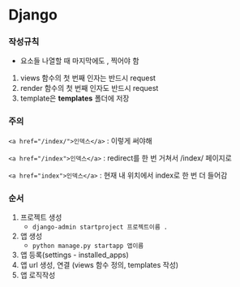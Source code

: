 # Django



### 작성규칙

+ 요소들 나열할 때 마지막에도 , 찍어야 함

1. views 함수의 첫 번째 인자는 반드시 request
2. render 함수의 첫 번째 인자도 반드시 request
3. template은 **templates** 폴더에 저장





### 주의

`<a href="/index/">인덱스</a>` : 이렇게 써야해

`<a href="/index">인덱스</a>` : redirect를 한 번 거쳐서 /index/ 페이지로

`<a href="index">인덱스</a>` : 현재 내 위치에서 index로 한 번 더 들어감



### 순서

1. 프로젝트 생성
   - `django-admin startproject 프로젝트이름 . `
2. 앱 생성
   - `python manage.py startapp 앱이름`
3. 앱 등록(settings - installed_apps)
4. 앱 url 생성, 연결 (views 함수 정의, templates 작성)
5. 앱 로직작성 